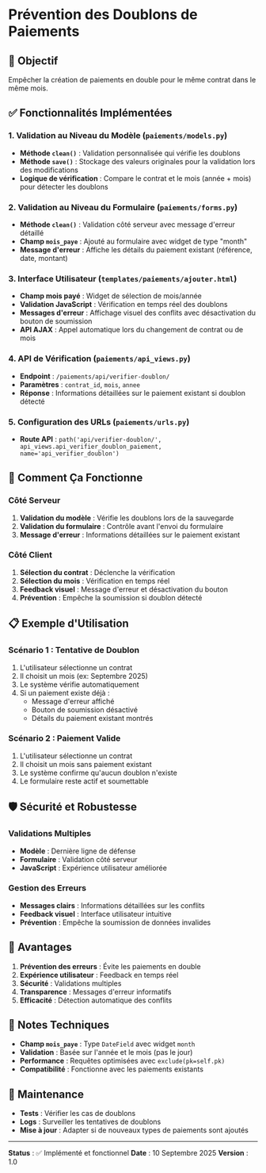 # Prévention des Doublons de Paiements

## 🎯 Objectif
Empêcher la création de paiements en double pour le même contrat dans le même mois.

## ✅ Fonctionnalités Implémentées

### 1. Validation au Niveau du Modèle (`paiements/models.py`)
- **Méthode `clean()`** : Validation personnalisée qui vérifie les doublons
- **Méthode `save()`** : Stockage des valeurs originales pour la validation lors des modifications
- **Logique de vérification** : Compare le contrat et le mois (année + mois) pour détecter les doublons

### 2. Validation au Niveau du Formulaire (`paiements/forms.py`)
- **Méthode `clean()`** : Validation côté serveur avec message d'erreur détaillé
- **Champ `mois_paye`** : Ajouté au formulaire avec widget de type "month"
- **Message d'erreur** : Affiche les détails du paiement existant (référence, date, montant)

### 3. Interface Utilisateur (`templates/paiements/ajouter.html`)
- **Champ mois payé** : Widget de sélection de mois/année
- **Validation JavaScript** : Vérification en temps réel des doublons
- **Messages d'erreur** : Affichage visuel des conflits avec désactivation du bouton de soumission
- **API AJAX** : Appel automatique lors du changement de contrat ou de mois

### 4. API de Vérification (`paiements/api_views.py`)
- **Endpoint** : `/paiements/api/verifier-doublon/`
- **Paramètres** : `contrat_id`, `mois`, `annee`
- **Réponse** : Informations détaillées sur le paiement existant si doublon détecté

### 5. Configuration des URLs (`paiements/urls.py`)
- **Route API** : `path('api/verifier-doublon/', api_views.api_verifier_doublon_paiement, name='api_verifier_doublon')`

## 🔧 Comment Ça Fonctionne

### Côté Serveur
1. **Validation du modèle** : Vérifie les doublons lors de la sauvegarde
2. **Validation du formulaire** : Contrôle avant l'envoi du formulaire
3. **Message d'erreur** : Informations détaillées sur le paiement existant

### Côté Client
1. **Sélection du contrat** : Déclenche la vérification
2. **Sélection du mois** : Vérification en temps réel
3. **Feedback visuel** : Message d'erreur et désactivation du bouton
4. **Prévention** : Empêche la soumission si doublon détecté

## 📋 Exemple d'Utilisation

### Scénario 1 : Tentative de Doublon
1. L'utilisateur sélectionne un contrat
2. Il choisit un mois (ex: Septembre 2025)
3. Le système vérifie automatiquement
4. Si un paiement existe déjà :
   - Message d'erreur affiché
   - Bouton de soumission désactivé
   - Détails du paiement existant montrés

### Scénario 2 : Paiement Valide
1. L'utilisateur sélectionne un contrat
2. Il choisit un mois sans paiement existant
3. Le système confirme qu'aucun doublon n'existe
4. Le formulaire reste actif et soumettable

## 🛡️ Sécurité et Robustesse

### Validations Multiples
- **Modèle** : Dernière ligne de défense
- **Formulaire** : Validation côté serveur
- **JavaScript** : Expérience utilisateur améliorée

### Gestion des Erreurs
- **Messages clairs** : Informations détaillées sur les conflits
- **Feedback visuel** : Interface utilisateur intuitive
- **Prévention** : Empêche la soumission de données invalides

## 🚀 Avantages

1. **Prévention des erreurs** : Évite les paiements en double
2. **Expérience utilisateur** : Feedback en temps réel
3. **Sécurité** : Validations multiples
4. **Transparence** : Messages d'erreur informatifs
5. **Efficacité** : Détection automatique des conflits

## 📝 Notes Techniques

- **Champ `mois_paye`** : Type `DateField` avec widget `month`
- **Validation** : Basée sur l'année et le mois (pas le jour)
- **Performance** : Requêtes optimisées avec `exclude(pk=self.pk)`
- **Compatibilité** : Fonctionne avec les paiements existants

## 🔄 Maintenance

- **Tests** : Vérifier les cas de doublons
- **Logs** : Surveiller les tentatives de doublons
- **Mise à jour** : Adapter si de nouveaux types de paiements sont ajoutés

---

**Status** : ✅ Implémenté et fonctionnel
**Date** : 10 Septembre 2025
**Version** : 1.0
